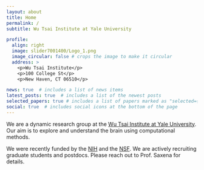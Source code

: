 ```yaml
---
layout: about
title: Home
permalink: /
subtitle: Wu Tsai Institute at Yale University

profile:
  align: right
  image: slider7001400/Logo_1.png
  image_circular: false # crops the image to make it circular
  address: >
    <p>Wu Tsai Institute</p>
    <p>100 College St</p>
    <p>New Haven, CT 06510</p>

news: true  # includes a list of news items
latest_posts: true  # includes a list of the newest posts
selected_papers: true # includes a list of papers marked as "selected={true}"
social: true  # includes social icons at the bottom of the page
---
```


We are a dynamic research group at the [Wu Tsai Institute at Yale University](https://wti.yale.edu/). Our aim is to explore and understand the brain using computational methods.

We were recently funded by the [NIH](https://reporter.nih.gov/search/Wp0Hllx7EUqulszRPgfUQQ/project-details/10488409) and the [NSF](https://www.nsf.gov/awardsearch/showAward?AWD_ID=2219876&HistoricalAwards=false). We are actively recruiting graduate students and postdocs. Please reach out to Prof. Saxena for details.

